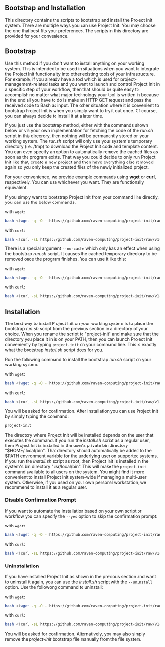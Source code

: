 ## Bootstrap and Installation

This directory contains the scripts to bootstrap and install the Project Init system. There are multiple ways you can use Project Init. You may choose the one that best fits your preferences. The scripts in this directory are provided for your convenience.

## Bootstrap

Use this method if you don't want to install anything on your working system. This is intended to be used in situations when you want to integrate the Project Init functionality into other existing tools of your infrastructure. For example, if you already have a tool which is used for project-management-related tasks and you want to launch and control Project Init in a specific step of your workflow, then that should be quite easy to accomplish no matter what major technology your tool is written in because in the end all you have to do is make an HTTP GET request and pass the received code to Bash as input. The other situation where it is convenient to bootstrap Project Init is when you simply want to try it out once. Of course, you can always decide to install it at a later time.

If you just use the bootstrap method, either with the commands shown below or via your own implementation for fetching the code of the *run.sh* script in this direcrory, then nothing will be permanently stored on your working system. The *run.sh* script will only use your system's temporary directory (i.e. /tmp) to download the Project Init code and template content. You can even specify an option to automatically remove the cached files as soon as the program exists. That way you could decide to only run Project Init like that, create a new project and then have everything else removed again so you only keep the created files of the newly initialized project.


For your convenience, we provide example commands using **wget** or **curl**, respectively. You can use whichever you want. They are functionally equivalent.

If you simply want to bootstrap Project Init from your command line directly, you can use the below commands:

with ```wget```:
```bash
bash <(wget -q -O - https://github.com/raven-computing/project-init/raw/v1-latest/bootstrap/run.sh)
```

with ```curl```:
```bash
bash <(curl -sL https://github.com/raven-computing/project-init/raw/v1-latest/bootstrap/run.sh)
```

There is a special argument ```--no-cache``` which only has an effect when using the bootstrap *run.sh* script. It causes the cached temporary directory to be removed once the program finishes. You can use it like this:

with ```wget```:
```bash
bash <(wget -q -O - https://github.com/raven-computing/project-init/raw/v1-latest/bootstrap/run.sh) --no-cache
```

with ```curl```:
```bash
bash <(curl -sL https://github.com/raven-computing/project-init/raw/v1-latest/bootstrap/run.sh) --no-cache
```


## Installation

The best way to install Project Init on your working system is to place the bootstrap *run.sh* script from the previous section in a directory of your choice. When you rename the script to "project-init" and make sure that the directory you place it in is on your PATH, then you can launch Project Init conveniently by typing ```project-init``` on your command line. This is exactly what the bootstrap *install.sh* script does for you.

Run the following command to install the bootstrap *run.sh* script on your working system:

with ```wget```:
```bash
bash <(wget -q -O - https://github.com/raven-computing/project-init/raw/v1-latest/bootstrap/install.sh)
```

with ```curl```:
```bash
bash <(curl -sL https://github.com/raven-computing/project-init/raw/v1-latest/bootstrap/install.sh)
```

You will be asked for confirmation. After installation you can use Project Init by simply typing the command:

```bash
project-init
```

The directory where Project Init will be installed depends on the user that executes the command. If you run the *install.sh* script as a regular user, then Project Init is installed in the user's private bin directory "$HOME/.local/bin". That directory should automatically be added to the $PATH environment variable for the underlying user on supported systems.  
If you run the *install.sh* script as root, then Project Init is installed in the system's bin directory "usr/local/bin". This will make the ```project-init``` command available to all users on the system. You might find it more convenient to install Project Init system-wide if managing a multi-user system. Otherwise, if you used on your own personal workstation, we recommend to install it as a regular user.

### Disable Confirmation Prompt

If you want to automate the installation based on your own script or workflow you can specify the ```--yes``` option to skip the confirmation prompt:

with ```wget```:
```bash
bash <(wget -q -O - https://github.com/raven-computing/project-init/raw/v1-latest/bootstrap/install.sh) --yes
```

with ```curl```:
```bash
bash <(curl -sL https://github.com/raven-computing/project-init/raw/v1-latest/bootstrap/install.sh) --yes
```


### Uninstallation

If you have installed Project Init as shown in the previous section and want to uninstall it again, you can use the *install.sh* script with the ```--uninstall``` option. Use the followong command to uninstall:

with ```wget```:
```bash
bash <(wget -q -O - https://github.com/raven-computing/project-init/raw/v1-latest/bootstrap/install.sh) --uninstall
```

with ```curl```:
```bash
bash <(curl -sL https://github.com/raven-computing/project-init/raw/v1-latest/bootstrap/install.sh) --uninstall
```

You will be asked for confirmation. Alternatively, you may also simply remove the *project-init* bootstrap file manually from the file system.

